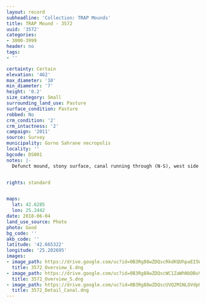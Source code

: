 ```yaml
---
layout: record
subheadline: 'Collection: TRAP Mounds'
title: TRAP Mound - 3572
uuid: '3572'
categories:
- 3000-3999
header: no
tags:
- ''

certainty: Certain
elevation: '462'
max_diameter: '10'
min_diameter: '7'
height: '0.2'
size_category: Small
surrounding_land_use: Pasture
surface_condition: Pasture
robbed: No
crm_condition: '2'
crm_intactness: '2'
campaign: '2011'
source: Survey
municipality: Gorno Sahrane necropolis
locality: ''
bgcode: DS001
notes: |-
  Defunct mound, stony surface, canal running through (N-S), west side taken away, large stones around.


rights: standard


maps:
  lat: 42.6285
  lon: 25.2442
date: 2018-06-04
land_use_source: Photo
photo: Good
bg_code: ''
akb_code: ''
latitude: '42.665322'
longitude: '25.202695'
images:
- image_path: https://drive.google.com/uc?id=0B3Rg88wZDQscRkdKQUhpaEI5Wm8
  title: 3572_Overview_E.dng
- image_path: https://drive.google.com/uc?id=0B3Rg88wZDQscWC1ZaWhNbDBuVjA
  title: 3572_Overview_S.dng
- image_path: https://drive.google.com/uc?id=0B3Rg88wZDQscUVQ2M1NLOVdpODQ
  title: 3572_Detail_Canal.dng
---
```

